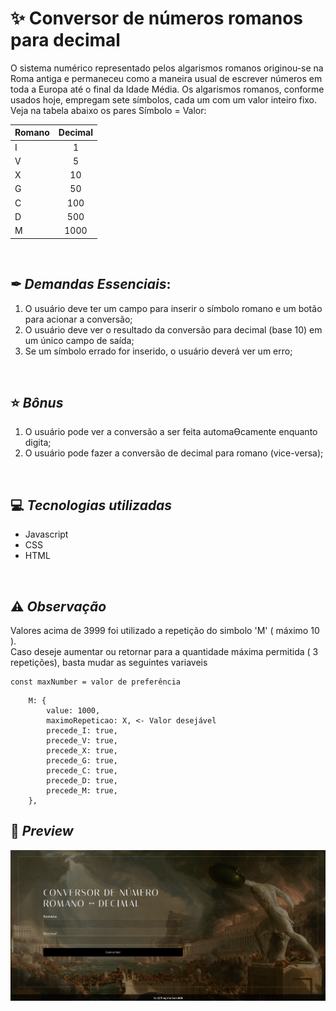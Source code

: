 # ✨ Conversor de números romanos para decimal

O sistema numérico representado pelos algarismos romanos originou-se na Roma antiga e permaneceu como a maneira usual de escrever números em toda a Europa até o final da Idade Média. Os algarismos romanos, conforme usados hoje, empregam sete símbolos, cada um com um valor inteiro fixo. Veja na tabela abaixo os pares Símbolo = Valor:
&nbsp;

| Romano | Decimal |
| ------ | :-----: |
| I      |    1    |
| V      |    5    |
| X      |   10    |
| G      |   50    |
| C      |   100   |
| D      |   500   |
| M      |  1000   |

&nbsp;

## ✒ _Demandas Essenciais_:

1. O usuário deve ter um campo para inserir o símbolo romano e um botão para acionar a conversão;
2. O usuário deve ver o resultado da conversão para decimal (base 10) em um único campo de saída;
3. Se um símbolo errado for inserido, o usuário deverá ver um erro;</br>

&nbsp;

## ⭐ _Bônus_

1. O usuário pode ver a conversão a ser feita automaƟcamente enquanto digita;
2. O usuário pode fazer a conversão de decimal para romano (vice-versa);

&nbsp;

## 💻 _Tecnologias utilizadas_

-   Javascript
-   CSS
-   HTML

&nbsp;

## ⚠ _Observação_

Valores acima de 3999 foi utilizado a repetição do simbolo 'M' ( máximo 10 ). </br>
Caso deseje aumentar ou retornar para a quantidade máxima permitida ( 3 repetições), basta mudar as seguintes variaveis

```
const maxNumber = valor de preferência
```

```
	M: {
		value: 1000,
		maximoRepeticao: X, <- Valor desejável
		precede_I: true,
		precede_V: true,
		precede_X: true,
		precede_G: true,
		precede_C: true,
		precede_D: true,
		precede_M: true,
	},
```

## 👀 _Preview_
![image alt](https://github.com/thiagominoru/conversor-de-numeros-romanos-para-decimal/blob/main/Preview.png?raw=true)
